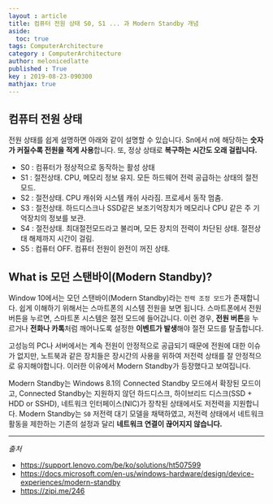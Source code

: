 ```yaml
---
layout : article
title: 컴퓨터 전원 상태 S0, S1 ... 과 Modern Standby 개념
aside:
  toc: true
tags: ComputerArchitecture
category : ComputerArchitecture
author: melonicedlatte
published : True
key : 2019-08-23-090300
mathjax: true
---
```

## 컴퓨터 전원 상태
전원 상태를 쉽게 설명하면 아래와 같이 설명할 수 있습니다. Sn에서 n에 해당하는 **숫자가 커질수록 전원을 적게 사용**합니다. 또, 정상 상태로 **복구하는 시간도 오래 걸립니다.**
- S0 : 컴퓨터가 정상적으로 동작하는 활성 상태 
- S1 : 절전상태. CPU, 메모리 정보 유지. 모든 하드웨어 전력 공급하는 상태의 절전모드.
- S2 : 절전상태. CPU 캐쉬와 시스템 캐쉬 사라짐. 프로세서 동작 멈춤.
- S3 : 절전상태. 하드디스크나 SSD같은 보조기억장치가 메모리나 CPU 같은 주 기억장치의 정보를 보관.
- S4 : 절전상태. 최대절전모드라고 불리며, 모든 장치의 전력이 차단된 상태. 절전상태 해제까지 시간이 걸림.
- S5 : 컴퓨터 OFF. 컴퓨터 전원이 완전이 꺼진 상태.

## What is 모던 스탠바이(Modern Standby)?
Window 10에서는 모던 스탠바이(Modern Standby)라는 `전력 조정 모드`가 존재합니다. 쉽게 이해하기 위해서는 스마트폰의 시스템 전원을 보면 됩니다. 스마트폰에서 전원 버튼을 누르면, 스마트폰 시스템은 절전 모드에 들어갑니다. 이런 경우, **전원 버튼**을 누르거나 **전화나 카톡**처럼 깨어나도록 설정한 **이벤트가 발생**해야 절전 모드를 탈출합니다. 

고성능의 PC나 서버에서는 계속 전원이 안정적으로 공급되기 때문에 전원에 대한 이슈가 없지만, 노트북과 같은 장치들은 장시간의 사용을 위하여 저전력 상태를 잘 안정적으로 유지해야합니다. 이러한 이유에서 Modern Standby가 등장했다고 보여집니다. 

Modern Standby는 Windows 8.1의 Connected Standby 모드에서 확장된 모드이고, Connected Standby는 지원하지 않던 하드디스크, 하이브리드 디스크(SSD + HDD or SSHD), 네트워크 인터페이스(NIC)가 장착된 상태에서도 저전력을 지원합니다. Modern Standby는 `S0` 저전력 대기 모델을 채택하였고, 저전력 상태에서 네트워크 활동을 제한하는 기존의 설정과 달리 **네트워크 연결이 끊어지지 않습니다.**

---
*출처*
- https://support.lenovo.com/be/ko/solutions/ht507599
- https://docs.microsoft.com/en-us/windows-hardware/design/device-experiences/modern-standby
- https://zipi.me/246
